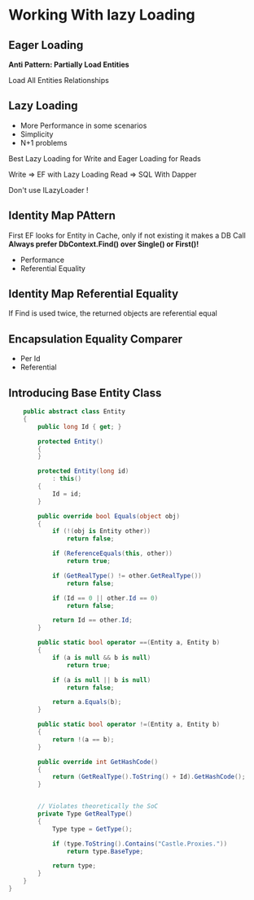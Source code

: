#  Working With lazy Loading

## Eager Loading

**Anti Pattern: Partially Load Entities**

Load All Entities Relationships

## Lazy Loading

*   More Performance in some scenarios
*   Simplicity
*   N+1 problems

Best Lazy Loading for Write and Eager Loading for Reads

Write => EF with Lazy Loading
Read => SQL With Dapper

Don't use ILazyLoader !

## Identity Map PAttern

First EF looks for Entity in Cache, only if not existing it makes a DB Call  
**Always prefer DbContext.Find() over Single() or First()!**

* Performance
* Referential Equality

## Identity Map Referential Equality

If Find is used twice, the returned objects are referential equal

## Encapsulation Equality Comparer

*   Per Id
*   Referential


## Introducing Base Entity Class

```C#
    public abstract class Entity
    {
        public long Id { get; }

        protected Entity()
        {
        }

        protected Entity(long id)
            : this()
        {
            Id = id;
        }

        public override bool Equals(object obj)
        {
            if (!(obj is Entity other))
                return false;

            if (ReferenceEquals(this, other))
                return true;

            if (GetRealType() != other.GetRealType())
                return false;

            if (Id == 0 || other.Id == 0)
                return false;

            return Id == other.Id;
        }

        public static bool operator ==(Entity a, Entity b)
        {
            if (a is null && b is null)
                return true;

            if (a is null || b is null)
                return false;

            return a.Equals(b);
        }

        public static bool operator !=(Entity a, Entity b)
        {
            return !(a == b);
        }

        public override int GetHashCode()
        {
            return (GetRealType().ToString() + Id).GetHashCode();
        }


        // Violates theoretically the SoC
        private Type GetRealType()
        {
            Type type = GetType();

            if (type.ToString().Contains("Castle.Proxies."))
                return type.BaseType;

            return type;
        }
    }
}
```



